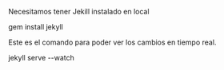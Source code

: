 Necesitamos tener Jekill instalado en local

gem install jekyll


Este es el comando para poder ver los cambios en tiempo real.

jekyll serve --watch